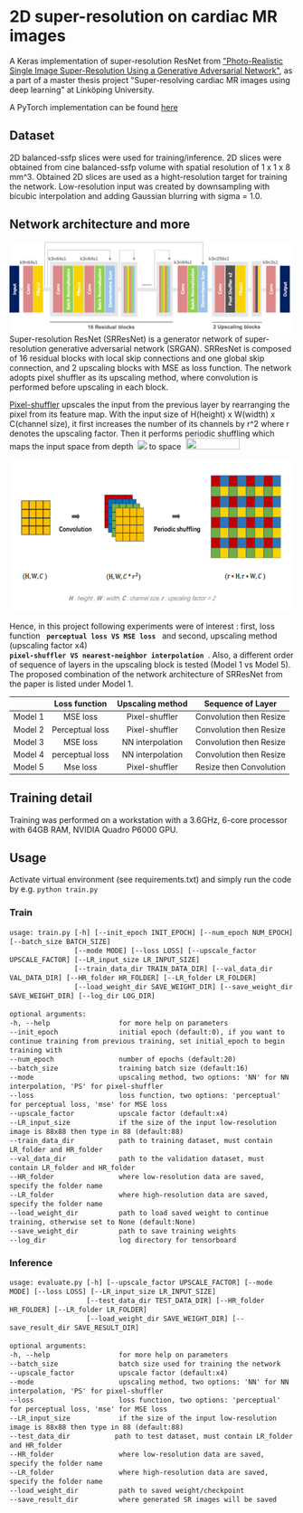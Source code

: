 # 2D super-resolution on cardiac MR images

A Keras implementation of super-resolution ResNet from ["Photo-Realistic Single Image Super-Resolution Using a Generative Adversarial Network"](https://arxiv.org/abs/1609.04802), as a part of a master thesis project "Super-resolving cardiac MR images using deep learning" at Linköping University.

A PyTorch implementation can be found [here](https://github.com/junnjun/PyTorch_SuperResolution_SRResNet) 

## Dataset

2D balanced-ssfp slices were used for training/inference. 2D slices were obtained from cine balanced-ssfp volume with spatial resolution of 1 x 1 x 8 mm^3. Obtained 2D slices are used as a hight-resolution target for training the network. Low-resolution input was created by downsampling with bicubic interpolation and adding Gaussian blurring with sigma = 1.0. 

## Network architecture and more
![SRResNet](./images/SRResNet.png)
Super-resolution ResNet (SRResNet) is a generator network of super-resolution generative adversarial network (SRGAN). SRResNet is composed of 16 residual blocks with local skip connections and one global skip connection, and 2 upscaling blocks with MSE as loss function. The network adopts pixel shuffler as its upscaling method, where convolution is performed before upscaling in each block.

[Pixel-shuffler](https://arxiv.org/abs/1609.05158) upscales the input from the previous layer by rearranging the pixel from its feature map. With the input size of H(height) x W(width) x C(channel size), it first increases the number of its channels by r^2 where r denotes the upscaling factor. Then it performs
periodic shuffling which maps the input space from depth <img> <img src="https://cdn.mathpix.com/snip/images/tq_x-XP05elVow9VIOdlsAhV-LRDpQo6KAo9GZDjgVA.original.fullsize.png" /> to space <img> <img width="95" height="20" src="https://cdn.mathpix.com/snip/images/C5fKRWWU8tWedzbSAwD0dhWLU_NcXo2_VzO0XxYFHmI.original.fullsize.png" />

<p align="center">
  <img width="530" height="270" src="./images/pixelshuffler.png">
</p>

Hence, in this project following experiments were of interest :  first,  loss function <code> <b>perceptual loss VS MSE loss</b> </code> and second, upscaling method (upscaling factor x4) <code> <b> pixel-shuffler VS nearest-neighbor interpolation</b> </code>. Also, a different order of sequence of layers in the upscaling block is tested (Model 1 vs Model 5). The proposed combination of the network architecture of SRResNet from the paper is listed under Model 1.

|         |  Loss function  | Upscaling method |    Sequence of Layer    |
|:-------:|:---------------:|:----------------:|:-----------------------:|
| Model 1 |     MSE loss    |  Pixel-shuffler  | Convolution then Resize |
| Model 2 | Perceptual loss |  Pixel-shuffler  | Convolution then Resize |
| Model 3 |     MSE loss    | NN interpolation | Convolution then Resize |
| Model 4 | perceptual loss | NN interpolation | Convolution then Resize |
| Model 5 |    Mse loss     |  Pixel-shuffler  | Resize then Convolution |

## Training detail
Training was performed on a workstation with a 3.6GHz, 6-core processor with 64GB RAM, NVIDIA Quadro P6000 GPU.

## Usage
Activate virtual environment (see requirements.txt) and simply run the code by e.g. <code>python train.py</code>
### Train
```shellscript
usage: train.py [-h] [--init_epoch INIT_EPOCH] [--num_epoch NUM_EPOCH] [--batch_size BATCH_SIZE]
                [--mode MODE] [--loss LOSS] [--upscale_factor UPSCALE_FACTOR] [--LR_input_size LR_INPUT_SIZE]
                [--train_data_dir TRAIN_DATA_DIR] [--val_data_dir VAL_DATA_DIR] [--HR_folder HR_FOLDER] [--LR_folder LR_FOLDER]
                [--load_weight_dir SAVE_WEIGHT_DIR] [--save_weight_dir SAVE_WEIGHT_DIR] [--log_dir LOG_DIR]

optional arguments:
-h, --help                 for more help on parameters 
--init_epoch               initial epoch (default:0), if you want to continue training from previous training, set initial_epoch to begin training with
--num_epoch                number of epochs (default:20)
--batch_size               training batch size (default:16)
--mode                     upscaling method, two options: 'NN' for NN interpolation, 'PS' for pixel-shuffler
--loss                     loss function, two options: 'perceptual' for perceptual loss, 'mse' for MSE loss
--upscale_factor           upscale factor (default:x4)
--LR_input_size            if the size of the input low-resolution image is 88x88 then type in 88 (default:88)
--train_data_dir           path to training dataset, must contain LR_folder and HR_folder
--val_data_dir             path to the validation dataset, must contain LR_folder and HR_folder
--HR_folder                where low-resolution data are saved, specify the folder name
--LR_folder                where high-resolution data are saved, specify the folder name
--load_weight_dir          path to load saved weight to continue training, otherwise set to None (default:None)
--save_weight_dir          path to save training weights
--log_dir                  log directory for tensorboard
```

### Inference
```shellscript
usage: evaluate.py [-h] [--upscale_factor UPSCALE_FACTOR] [--mode MODE] [--loss LOSS] [--LR_input_size LR_INPUT_SIZE]
                   [--test_data_dir TEST_DATA_DIR] [--HR_folder HR_FOLDER] [--LR_folder LR_FOLDER]
                   [--load_weight_dir SAVE_WEIGHT_DIR] [--save_result_dir SAVE_RESULT_DIR] 
  
optional arguments:
-h, --help                 for more help on parameters
--batch_size               batch size used for training the network
--upscale_factor           upscale factor (default:x4)
--mode                     upscaling method, two options: 'NN' for NN interpolation, 'PS' for pixel-shuffler
--loss                     loss function, two options: 'perceptual' for perceptual loss, 'mse' for MSE loss
--LR_input_size            if the size of the input low-resolution image is 88x88 then type in 88 (default:88)
--test_data_dir           path to test dataset, must contain LR_folder and HR_folder
--HR_folder                where low-resolution data are saved, specify the folder name
--LR_folder                where high-resolution data are saved, specify the folder name
--load_weight_dir          path to saved weight/checkpoint
--save_result_dir          where generated SR images will be saved
```


